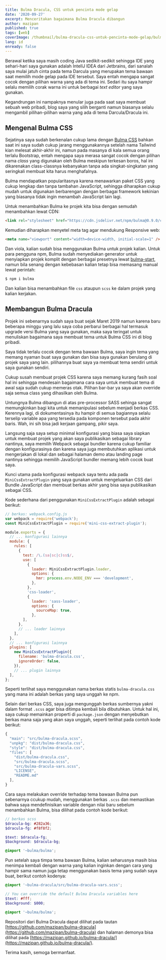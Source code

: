 ```yaml
---
title: Bulma Dracula, CSS untuk pencinta mode gelap
date: '2020-09-27'
excerpt: Menceritakan bagaimana Bulma Dracula dibangun
author: mazipan
published: true
tags: [web]
coverImage: /thumbnail/bulma-dracula-css-untuk-pencinta-mode-gelap/bulma-dracula.png
lang: id
enready: false
---
```


Berawal ketika saya masih coding Java sedikit-sedikit sehingga IDE yang sehari-hari saya gunakan adalah IntelIJ IDEA dari Jetbrains, dari sanalah saya mulai jatuh cinta pada tema Darcula yang merupakan tema bawaan saat memilih mode gelap pada IDE tersebut. Saya entah mengapa sangat cocok dengan pilihan warna yang ada di tema ini. Sedari itu saya hampir selalu memilih corak warna ini untuk berbagai _text editor_ yang saya gunakan.

Kegandrungan ini nampaknya menular juga pada saat saya membuat sebuah web pribadi, blog saya yang silih berganti namun biasanya selalu mengambil pilihan-pilihan warna yang ada di tema Darcula/Dracula ini.

## Mengenal Bulma CSS

Sejatinya saya sudah berkenalan cukup lama dengan [Bulma CSS](https://bulma.io/) bahkan saat ini saya sudah cukup jarang menggunakannya setelah nama Tailwind kian melesat akhir-akhir ini, namun pada masanya di kala semua orang terlalu Bootstrap, entah mengapa saya merasa sangat cocok dengan pilihan nama _class_ yang digunakan oleh Bulma meskipun terkesan boros, hal ini dikarenakan class-classnya kebanyakan tanpa ada singkat-singkatan yang seringkali membuat kita harus menghafalnya.

Bulma mendapatkan popularitasnya karena menawarkan paket CSS yang cukup lengkap dan tanpa tambahan JavaScript, sehingga diharapkan cukup mudah untuk digunakan berbarengan dengan berbagai framework kekinian yang biasanya tidak ingin menambah JavaScript lain lagi.

Untuk menambahkan Bulma ke projek kita bisa dengan semudah menambahkan lewat CDN:

```html
<link rel="stylesheet" href="https://cdn.jsdelivr.net/npm/bulma@0.9.0/css/bulma.min.css" />
```

Kemudian diharapkan menyetel meta tag agar mendukung Responsive web:

```html
<meta name="viewport" content="width=device-width, initial-scale=1" />
```

Dan viola, kalian sudah bisa menggunakan Bulma untuk projek kalian. Untuk para pengguna npm, Bulma sudah menyediakan generator untuk menyiapkan projek komplit dengan berbagai presetnya lewat [bulma-start](https://bulma.io/bulma-start/), namun bila senang dengan kebebasan kalian tetap bisa memasang manual lewat perintah:

```bash
$ npm i bulma
```

Dan kalian bisa menambahkan file `css` ataupun `scss` ke dalam projek yang kalian kerjakan.

## Membangun Bulma Dracula

Projek ini sebenarnya sudah saya buat sejak Maret 2019 namun karena baru beberapa minggu yang lalu saya coba perbarui berbagai hal termasuk upgrade versi Bulma yang saya gunakan, maka saya teringat untuk menuliskan bagaimana saya membuat tema untuk Bulma CSS ini di blog pribadi.

Saya tidak terlalu cocok dengan tema bawaan Bulma, saya ingin tema yang memang nyaman buat saya gunakan dan bisa saya gunakan berulang di projek saya yang lain. pilihannya buat saya ya membuat tema sendiri untuk saya gunakan sendiri.

Cukup susah membuat projek CSS karena saya memang kurang fasih soal hal ini sehingga mendesain bagaimana cara saya untuk membuat tema di awal saja sudah cukup memeras otak. Pilihan bar-bar ya saya akan override saja semua class yang dihasilkan oleh Bulma.

Untungnya Bulma dibangun di atas pre-processor SASS sehinga sangat memungkinkan bagi kita untuk memanipulasi sebelum menjadi berkas CSS. Kerennya lagi, di dokumentasinya itu hampir di semua bagiannya selalu terselip variable apa yang tersedia pada komponen tersebut pada akhir baris. Wah, ini sih bisa jadi kerjaan gampang, pikir saya.

Langsung saja saya setup minimal konfigurasi yang biasa saya siapkan untuk membuat projek yang akan saya publikasikan sebagai library nantinya, saya memilih Webpack sebagai bundler karena cukup familiar dengan konfigurasinya dan karena saya juga membutuhkan aplikasi untuk mengerjakan di lokal dan sebagai halaman demo atau landing page nantinya sehingga memilih JavaScript bundler memang lebih cocok buat saya.

Kunci utama pada konfigurasi webpack saya tentu ada pada `MiniCssExtractPlugin` yang saya gunakan untuk mengeluarkan CSS dari Bundle JavaScript dan membuat berkas akhir yang bisa saya publikasikan sebagai CSS.

Kode sederhana dari penggunakan `MiniCssExtractPlugin` adalah sebagai berikut:

```js
// berkas: webpack.config.js
var webpack = require('webpack');
const MiniCssExtractPlugin = require('mini-css-extract-plugin');

module.exports = {
  // ... konfigurasi lainnya
  module: {
    rules: [
      {
        test: /\.(sa|sc|c)ss$/,
        use: [
          {
            loader: MiniCssExtractPlugin.loader,
            options: {
              hmr: process.env.NODE_ENV === 'development',
            },
          },
          'css-loader',
          {
            loader: 'sass-loader',
            options: {
              sourceMap: true,
            },
        ],
      },
      // ... loader lainnya
    ],
  },
  // ... konfigurasi lainnya
  plugins: [
    new MiniCssExtractPlugin({
      filename: 'bulma-dracula.css',
      ignoreOrder: false,
    }),
    // ... plugin lainnya
  ],
};
```

Seperti terlihat saya menggunakan nama berkas statis `bulma-dracula.css` yang mana ini adalah berkas yang saya unggah ke npm.

Selain dari berkas CSS, saya juga mengunggah berkas sumbernya yakni dalam format `.scss` agar bisa ditimpa kembali bila dibutuhkan. Untuk hal ini, saya cukup memainkan properti di `package.json` dengan menyebutkan berkas mana saja yang akan saya unggah, seperti terlihat pada contoh kode berikut:

```js
{
  "main": "src/bulma-dracula.scss",
  "unpkg": "dist/bulma-dracula.css",
  "style": "dist/bulma-dracula.css",
  "files": [
    "dist/bulma-dracula.css",
    "src/bulma-dracula.scss",
    "src/bulma-dracula-vars.scss",
    "LICENSE",
    "README.md"
  ],
}
```

Cara saya melakukan override terhadap tema bawaan Bulma pun sebenarnya ccukup mudah, menggunakan berkas `.scss` dan memastikan bahwa saya mendefinisikan variable dengan nilai baru sebelum menambahkan Bulma, bisa dilihat pada contoh kode berikut:

```scss
// berkas scss
$dracula-bg: #282a36;
$dracula-fg: #f8f8f2;

$text: $dracula-fg;
$background: $dracula-bg;

@import '~bulma/bulma';
```

Pun setelah saya timpa tema bawaan Bulma, kalian seharusnya masih bisa menimpa kembali dengan warna yang kalian inginkan dengan cara yang hampir sama namun juga tetap menggunakan basis tema yang sudah saya buat, berikut contoh kodenya:

```scss
@import '~bulma-dracula/src/bulma-dracula-vars.scss';

// You can override the default Bulma Dracula variables here
$text: #fff;
$background: $000;

@import '~bulma/bulma';
```

Repositori dari Bulma Dracula dapat dilihat pada tautan [https://github.com/mazipan/bulma-dracula](https://github.com/mazipan/bulma-dracula) dan halaman demonya bisa dilihat pada [https://mazipan.github.io/bulma-dracula/](https://mazipan.github.io/bulma-dracula/).

Terima kasih, semoga bermanfaat.
